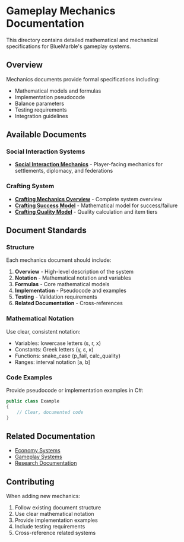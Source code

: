 # Gameplay Mechanics Documentation

This directory contains detailed mathematical and mechanical specifications for BlueMarble's gameplay systems.

## Overview

Mechanics documents provide formal specifications including:

- Mathematical models and formulas
- Implementation pseudocode
- Balance parameters
- Testing requirements
- Integration guidelines

## Available Documents

### Social Interaction Systems

- **[Social Interaction Mechanics](./social-interaction-mechanics.md)** - Player-facing mechanics for settlements, diplomacy, and federations

### Crafting System

- **[Crafting Mechanics Overview](./crafting-mechanics-overview.md)** - Complete system overview
- **[Crafting Success Model](./crafting-success-model.md)** - Mathematical model for success/failure
- **[Crafting Quality Model](./crafting-quality-model.md)** - Quality calculation and item tiers

## Document Standards

### Structure

Each mechanics document should include:

1. **Overview** - High-level description of the system
2. **Notation** - Mathematical notation and variables
3. **Formulas** - Core mathematical models
4. **Implementation** - Pseudocode and examples
5. **Testing** - Validation requirements
6. **Related Documentation** - Cross-references

### Mathematical Notation

Use clear, consistent notation:

- Variables: lowercase letters (s, r, x)
- Constants: Greek letters (γ, ε, κ)
- Functions: snake_case (p_fail, calc_quality)
- Ranges: interval notation [a, b]

### Code Examples

Provide pseudocode or implementation examples in C#:

```csharp
public class Example
{
    // Clear, documented code
}
```

## Related Documentation

- [Economy Systems](../../systems/economy-systems.md)
- [Gameplay Systems](../../systems/gameplay-systems.md)
- [Research Documentation](../../../research/game-design/)

## Contributing

When adding new mechanics:

1. Follow existing document structure
2. Use clear mathematical notation
3. Provide implementation examples
4. Include testing requirements
5. Cross-reference related systems
